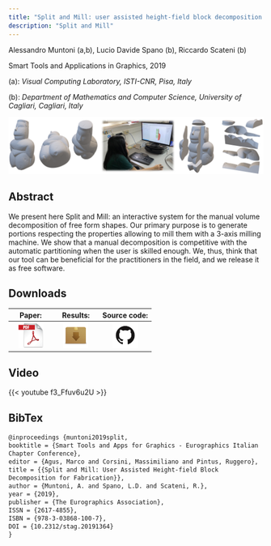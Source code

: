 ```yaml
---
title: "Split and Mill: user assisted height-field block decomposition for fabrication"
description: "Split and Mill"
---
```


Alessandro Muntoni (a,b), Lucio Davide Spano (b), Riccardo Scateni (b)

Smart Tools and Applications in Graphics, 2019

(a): *Visual Computing Laboratory, ISTI-CNR, Pisa, Italy*

(b): *Department of Mathematics and Computer Science, University of Cagliari, Cagliari, Italy*

![splitandmill](/images/splitandmill_teaser.png)

## Abstract

We present here Split and Mill: an interactive system for the manual volume decomposition of free form shapes.
Our primary purpose is to generate portions respecting the properties allowing to mill them with a 3-axis milling machine.
We show that a manual decomposition is competitive with the automatic partitioning when the user is skilled enough.
We, thus, think that our tool can be beneficial for the practitioners in the field, and we release it as free software.

## Downloads


| &nbsp;&nbsp;&nbsp; Paper: &nbsp;&nbsp;&nbsp;	| &nbsp;&nbsp; Results: &nbsp;&nbsp;	| Source code: 	|
|:------:	|:--------:	|:------------:	|
| [![pdf](/images/pdf.png)](/data/split_and_mill.pdf) | [![zip](/images/zip.png)](/data/SplitAndMillResults.zip) | [![github](/images/github.png)](https://github.com/cg3hci/SplitAndMill) |

## Video

{{< youtube f3_Ffuv6u2U >}}

## BibTex

```
@inproceedings {muntoni2019split,
booktitle = {Smart Tools and Apps for Graphics - Eurographics Italian Chapter Conference},
editor = {Agus, Marco and Corsini, Massimiliano and Pintus, Ruggero},
title = {{Split and Mill: User Assisted Height-field Block Decomposition for Fabrication}},
author = {Muntoni, A. and Spano, L.D. and Scateni, R.},
year = {2019},
publisher = {The Eurographics Association},
ISSN = {2617-4855},
ISBN = {978-3-03868-100-7},
DOI = {10.2312/stag.20191364}
}
```
